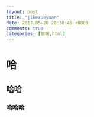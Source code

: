 ```yaml
---
layout: post
title: "jikexueyuan"
date: 2017-05-20 20:30:49 +0800
comments: true
categories: [前端,html]
---
```

# 哈
## 哈哈
### 哈哈哈
